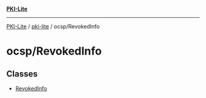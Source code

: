 [**PKI-Lite**](../../../README.md)

---

[PKI-Lite](../../../README.md) / [pki-lite](../../README.md) / ocsp/RevokedInfo

# ocsp/RevokedInfo

## Classes

- [RevokedInfo](classes/RevokedInfo.md)
